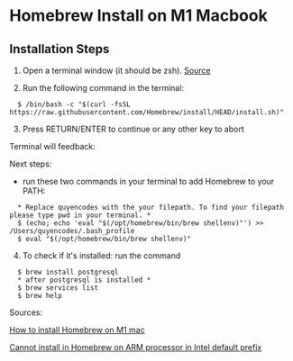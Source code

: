 # Homebrew Install on M1 Macbook

## Installation Steps
1. Open a terminal window (it should be zsh). <a href="https://support.apple.com/zh-sg/guide/terminal/trml113/mac#:~:text=The%20default%20shell%20is%20zsh,windows%20and%20tabs%20open%20with.&text=In%20the%20Terminal%20app%20on,shell%20you%20want%20to%20use." target="_blank">Source</a>

2. Run the following command in the terminal:
```
  $ /bin/bash -c "$(curl -fsSL https://raw.githubusercontent.com/Homebrew/install/HEAD/install.sh)"
```
3. Press RETURN/ENTER to continue or any other key to abort
 
Terminal will feedback:

Next steps:
- run these two commands in your terminal to add Homebrew to your PATH:

```
  * Replace quyencodes with the your filepath. To find your filepath please type pwd in your terminal. *
  $ (echo; echo 'eval "$(/opt/homebrew/bin/brew shellenv)"') >> /Users/quyencodes/.bash_profile
  $ eval "$(/opt/homebrew/bin/brew shellenv)"
```

4. To check if it's installed: run the command

```
  $ brew install postgresql
  * after postgresql is installed *
  $ brew services list
  $ brew help
```

Sources:

<a href="https://stackoverflow.com/questions/66666134/how-to-install-homebrew-on-m1-mac" target="_blank">How to install Homebrew on M1 mac</a>

<a href="https://stackoverflow.com/questions/64963370/error-cannot-install-in-homebrew-on-arm-processor-in-intel-default-prefix-usr" target="_blank">Cannot install in Homebrew on ARM processor in Intel default prefix</a>
